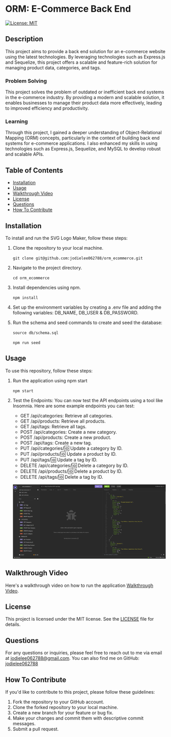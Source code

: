 # ORM: E-Commerce Back End

[![License: MIT](https://img.shields.io/badge/License-MIT-yellow.svg)](https://opensource.org/licenses/MIT)

## Description
This project aims to provide a back end solution for an e-commerce website using the latest technologies. By leveraging technologies such as Express.js and Sequelize, this project offers a scalable and feature-rich solution for managing product data, categories, and tags.

### Problem Solving
This project solves the problem of outdated or inefficient back end systems in the e-commerce industry. By providing a modern and scalable solution, it enables businesses to manage their product data more effectively, leading to improved efficiency and productivity.

### Learning
Through this project, I gained a deeper understanding of Object-Relational Mapping (ORM) concepts, particularly in the context of building back end systems for e-commerce applications. I also enhanced my skills in using technologies such as Express.js, Sequelize, and MySQL to develop robust and scalable APIs.

## Table of Contents
- [Installation](#installation)
- [Usage](#usage)
- [Walkthrough Video](#walkthrough-video)
- [License](#license)
- [Questions](#questions)
- [How To Contribute](#how-to-contribute)

## Installation
To install and run the SVG Logo Maker, follow these steps:

1. Clone the repository to your local machine.
    
    ```git clone git@github.com:jodielee062788/orm_ecommerce.git```

2. Navigate to the project directory.

    ```cd orm_ecommerce```

3. Install dependencies using npm.

    ```npm install```

4. Set up the environment variables by creating a .env file and adding the following variables: DB_NAME, DB_USER & DB_PASSWORD.

5. Run the schema and seed commands to create and seed the database:

    ```source db/schema.sql```

    ```npm run seed```

## Usage
To use this repository, follow these steps:

1. Run the application using npm start

    ```npm start```

2. Test the Endpoints: You can now test the API endpoints using a tool like Insomnia. Here are some example endpoints you can test:

    - GET /api/categories: Retrieve all categories.
    - GET /api/products: Retrieve all products.
    - GET /api/tags: Retrieve all tags.
    - POST /api/categories: Create a new category.
    - POST /api/products: Create a new product.
    - POST /api/tags: Create a new tag.
    - PUT /api/categories/:id: Update a category by ID.
    - PUT /api/products/:id: Update a product by ID.
    - PUT /api/tags/:id: Update a tag by ID.
    - DELETE /api/categories/:id: Delete a category by ID.
    - DELETE /api/products/:id: Delete a product by ID.
    - DELETE /api/tags/:id: Delete a tag by ID.

    ![Screenshot of insomnia after running the program](./assets/img/1.png)

## Walkthrough Video

Here's a walkthrough video on how to run the application [Walkthrough Video](https://drive.google.com/file/d/1SBWkwOT-uEZr31CA1j0GTKQSXcvNwatK/view?usp=sharing). 

## License
This project is licensed under the MIT license. See the [LICENSE](./LICENSE) file for details.

## Questions
For any questions or inquiries, please feel free to reach out to me via email at jodielee062788@gmail.com. 
You can also find me on GitHub: [jodielee062788](https://github.com/jodielee062788)
  
## How To Contribute
If you'd like to contribute to this project, please follow these guidelines:
1. Fork the repository to your GitHub account.
2. Clone the forked repository to your local machine.
3. Create a new branch for your feature or bug fix.
4. Make your changes and commit them with descriptive commit messages.
5. Submit a pull request.
